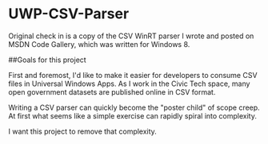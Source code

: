 # UWP-CSV-Parser
Original check in is a copy of the CSV WinRT parser I wrote and posted on MSDN Code Gallery, which was written for Windows 8.

##Goals for this project

First and foremost, I'd like to make it easier for developers to consume CSV files in Universal Windows Apps. As I work in the Civic Tech space, many open government datasets are published online in CSV format. 

Writing a CSV parser can quickly become the "poster child" of scope creep. At first what seems like a simple exercise can rapidly spiral into complexity. 

I want this project to remove that complexity.
